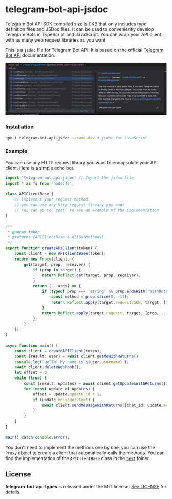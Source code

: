# telegram-bot-api-jsdoc

Telegram Bot API SDK compiled size is 0KB that only includes type definition files and JSDoc files. It can be used to conveniently develop Telegram Bots in TypeScript and JavaScript. You can wrap your API client with as many web request libraries as you want.

This is a `jsdoc` file for Telegram Bot API. It is based on the official [Telegram Bot API](https://core.telegram.org/bots/api) documentation. 


![](https://github.com/TBXark/telegram-bot-api-types/raw/master/preview.jpg)


### Installation

```sh
npm i telegram-bot-api-jsdoc --save-dev # jsdoc for JavaScript
```

### Example

You can use any HTTP request library you want to encapsulate your API client. Here is a simple echo bot.

```typescript
import 'telegram-bot-api-jsdoc' // Import the jsdoc file
import * as fs from 'node:fs';

class APIClientBase {
    // Implement your request method
    // you can use any http request library you want
    // You can go to `test` to see an example of the implementation
}

/**
 * @param token
 * @returns {APIClientBase & AllBotMethods}
 */
export function createAPIClient(token) {
    const client = new APIClientBase(token);
    return new Proxy(client, {
        get(target, prop, receiver) {
            if (prop in target) {
                return Reflect.get(target, prop, receiver);
            }
            return (...args) => {
                if (typeof prop === 'string' && prop.endsWith('WithReturns')) {
                    const method = prop.slice(0, -11);
                    return Reflect.apply(target.requestJSON, target, [method, ...args]);
                }
                return Reflect.apply(target.request, target, [prop, ...args]);
            };
        }
    });
}

async function main() {
    const client = createAPIClient(token);
    const {result: user} = await client.getMeWithReturns()
    console.log(`Hello! My name is ${user.username}`);
    await client.deleteWebhook();
    let offset = 0
    while (true) {
        const {result: updates} = await client.getUpdatesWithReturns({offset: offset});
        for (const update of updates) {
            offset = update.update_id + 1;
            if (update.message?.text) {
                await client.sendMessageWithReturns({chat_id: update.message.chat.id, text: update.message.text});
            }
        }
    }
}

main().catch(console.error);

```

You don't need to implement the methods one by one, you can use the `Proxy` object to create a client that automatically calls the methods. You can find the implementation of the `APIClientBase` class in the [`test`](../../test/jsdoc.test.js) folder.

## License

**telegram-bot-api-types** is released under the MIT license. [See LICENSE](LICENSE) for details.